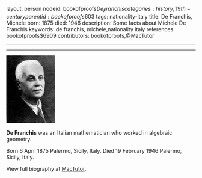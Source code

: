 layout: person
nodeid: bookofproofs$De_Franchis
categories: history,19th-century
parentid: bookofproofs$603
tags: nationality-italy
title: De Franchis, Michele
born: 1875
died: 1946
description: Some facts about Michele De Franchis
keywords: de franchis, michele,nationality italy
references: bookofproofs$6909
contributors: bookofproofs,@MacTutor

---


---

![De_Franchis.jpg](https://github.com/bookofproofs/bookofproofs.github.io/blob/main/_sources/_assets/images/portraits/De_Franchis.jpg?raw=true)

**De Franchis** was an Italian mathematician who worked in algebraic geometry.

Born 6 April 1875 Palermo, Sicily, Italy. Died 19 February 1946 Palermo, Sicily, Italy.


View full biography at [MacTutor](https://mathshistory.st-andrews.ac.uk/Biographies/De_Franchis/).